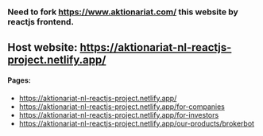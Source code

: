 ### Need to fork https://www.aktionariat.com/ this website by reactjs frontend.

<h2>
    Host website: <a href="https://aktionariat-nl-reactjs-project.netlify.app/">https://aktionariat-nl-reactjs-project.netlify.app/</a>
</h2>

<h4>
    Pages:
</h4>
<ul>
    <li>
        <a href="https://aktionariat-nl-reactjs-project.netlify.app/">https://aktionariat-nl-reactjs-project.netlify.app/</a>
    </li>
    <li>
        <a href="https://aktionariat-nl-reactjs-project.netlify.app/for-companies">https://aktionariat-nl-reactjs-project.netlify.app/for-companies</a>
    </li>
    <li>
        <a href="https://aktionariat-nl-reactjs-project.netlify.app/for-investors">https://aktionariat-nl-reactjs-project.netlify.app/for-investors</a>
    </li>
    <li>
        <a href="https://aktionariat-nl-reactjs-project.netlify.app/our-products/brokerbot">https://aktionariat-nl-reactjs-project.netlify.app/our-products/brokerbot</a>
    </li>
</ul>
